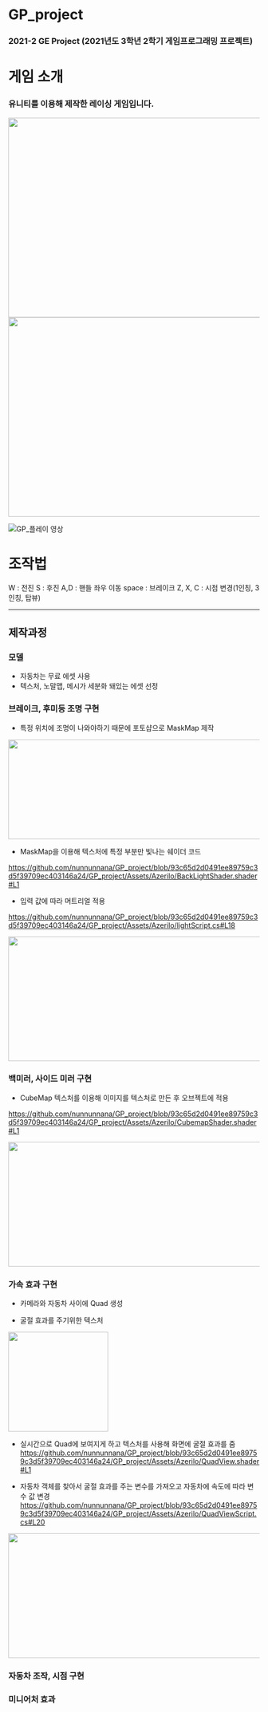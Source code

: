 # GP_project
### 2021-2 GE Project (2021년도 3학년 2학기 게임프로그래밍 프로젝트)

# 게임 소개
### 유니티를 이용해 제작한 레이싱 게임입니다. 

<img src="https://github.com/nunnunnana/GP_project/assets/99165741/66fdca28-3e43-4dba-83b1-1a099605a013.png" width="600" height="400"/>

<img src="https://github.com/nunnunnana/GP_project/assets/99165741/cfeb3e5e-04f5-4d2c-aa46-c33ec43288ba.png" width="600" height="400"/>

![GP_플레이 영상](https://github.com/nunnunnana/GP_project/assets/99165741/5cfbf545-9dd2-4c40-ac3d-a08e0270eaa0)


# 조작법
W : 전진 
S : 후진 
A,D : 핸들 좌우 이동
space : 브레이크
Z, X, C : 시점 변경(1인칭, 3인칭, 탑뷰)

---

## 제작과정

### 모델
- 자동차는 무료 에셋 사용
- 텍스처, 노말맵, 메시가 세분화 돼있는 에셋 선정

### 브레이크, 후미등 조명 구현
- 특정 위치에 조명이 나와야하기 때문에 포토샵으로 MaskMap 제작

<img src="https://github.com/nunnunnana/GP_project/assets/99165741/dea109a9-b797-4017-aac3-35d830a139df.png" width="900" height="200"/>


- MaskMap을 이용해 텍스처에 특정 부분만 빛나는 쉐이더 코드

https://github.com/nunnunnana/GP_project/blob/93c65d2d0491ee89759c3d5f39709ec403146a24/GP_project/Assets/Azerilo/BackLightShader.shader#L1

- 입력 값에 따라 머트리얼 적용

https://github.com/nunnunnana/GP_project/blob/93c65d2d0491ee89759c3d5f39709ec403146a24/GP_project/Assets/Azerilo/lightScript.cs#L18

<img src="https://github.com/nunnunnana/GP_project/assets/99165741/b8de3e27-01a6-4ec8-b924-6a424034c688.png" width="900" height="250"/>


### 백미러, 사이드 미러 구현
- CubeMap 텍스처를 이용해 이미지를 텍스처로 만든 후 오브젝트에 적용

https://github.com/nunnunnana/GP_project/blob/93c65d2d0491ee89759c3d5f39709ec403146a24/GP_project/Assets/Azerilo/CubemapShader.shader#L1

<img src="https://github.com/nunnunnana/GP_project/assets/99165741/5e88ce57-a4a8-4ac0-a51c-687e2a11f422.png" width="600" height="250"/>


### 가속 효과 구현
- 카메라와 자동차 사이에 Quad 생성

- 굴절 효과를 주기위한 텍스처
<img src="https://github.com/nunnunnana/GP_project/assets/99165741/ca6d1666-e158-4132-bf73-caa965eb0915.png" width="200" height="200"/>

- 실시간으로 Quad에 보여지게 하고 텍스처를 사용해 화면에 굴절 효과를 줌
https://github.com/nunnunnana/GP_project/blob/93c65d2d0491ee89759c3d5f39709ec403146a24/GP_project/Assets/Azerilo/QuadView.shader#L1

- 자동차 객체를 찾아서 굴절 효과를 주는 변수를 가져오고 자동차에 속도에 따라 변수 값 변경
https://github.com/nunnunnana/GP_project/blob/93c65d2d0491ee89759c3d5f39709ec403146a24/GP_project/Assets/Azerilo/QuadViewScript.cs#L20

<img src="https://github.com/nunnunnana/GP_project/assets/99165741/33da9c2d-bbaa-4008-bd78-53be4349223b.png" width="900" height="250"/>


### 자동차 조작, 시점 구현

### 미니어처 효과

